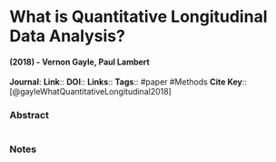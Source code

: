 # What is Quantitative Longitudinal Data Analysis?
#### (2018) - Vernon Gayle, Paul Lambert
**Journal**: 
**Link**:: 
**DOI**:: 
**Links**:: 
**Tags**:: #paper #Methods 
**Cite Key**:: [@gayleWhatQuantitativeLongitudinal2018]

### Abstract

```

```

### Notes

